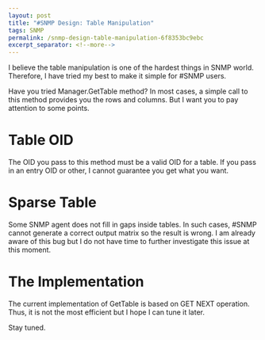```yaml
---
layout: post
title: "#SNMP Design: Table Manipulation"
tags: SNMP
permalink: /snmp-design-table-manipulation-6f8353bc9ebc
excerpt_separator: <!--more-->
---
```

I believe the table manipulation is one of the hardest things in SNMP world. Therefore, I have tried my best to make it simple for #SNMP users.

Have you tried Manager.GetTable method? In most cases, a simple call to this method provides you the rows and columns. But I want you to pay attention to some points.
<!--more-->

# Table OID

The OID you pass to this method must be a valid OID for a table. If you pass in an entry OID or other, I cannot guarantee you get what you want.

# Sparse Table

Some SNMP agent does not fill in gaps inside tables. In such cases, #SNMP cannot generate a correct output matrix so the result is wrong. I am already aware of this bug but I do not have time to further investigate this issue at this moment.

# The Implementation

The current implementation of GetTable is based on GET NEXT operation. Thus, it is not the most efficient but I hope I can tune it later.

Stay tuned.
